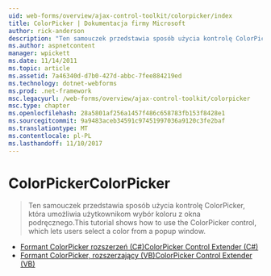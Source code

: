 ```yaml
---
uid: web-forms/overview/ajax-control-toolkit/colorpicker/index
title: ColorPicker | Dokumentacja firmy Microsoft
author: rick-anderson
description: "Ten samouczek przedstawia sposób użycia kontrolę ColorPicker, która umożliwia użytkownikom wybór koloru z okna podręcznego."
ms.author: aspnetcontent
manager: wpickett
ms.date: 11/14/2011
ms.topic: article
ms.assetid: 7a46340d-d7b0-427d-abbc-7fee884219ed
ms.technology: dotnet-webforms
ms.prod: .net-framework
msc.legacyurl: /web-forms/overview/ajax-control-toolkit/colorpicker
msc.type: chapter
ms.openlocfilehash: 28a5801af256a1457f486c658783fb153f8428e1
ms.sourcegitcommit: 9a9483aceb34591c97451997036a9120c3fe2baf
ms.translationtype: MT
ms.contentlocale: pl-PL
ms.lasthandoff: 11/10/2017
---
```

<a name="colorpicker"></a><span data-ttu-id="955b2-103">ColorPicker</span><span class="sxs-lookup"><span data-stu-id="955b2-103">ColorPicker</span></span>
====================
> <span data-ttu-id="955b2-104">Ten samouczek przedstawia sposób użycia kontrolę ColorPicker, która umożliwia użytkownikom wybór koloru z okna podręcznego.</span><span class="sxs-lookup"><span data-stu-id="955b2-104">This tutorial shows how to use the ColorPicker control, which lets users select a color from a popup window.</span></span>


- [<span data-ttu-id="955b2-105">Formant ColorPicker rozszerzeń (C#)</span><span class="sxs-lookup"><span data-stu-id="955b2-105">ColorPicker Control Extender (C#)</span></span>](using-the-colorpicker-control-extender-cs.md)
- [<span data-ttu-id="955b2-106">Formant ColorPicker, rozszerzający (VB)</span><span class="sxs-lookup"><span data-stu-id="955b2-106">ColorPicker Control Extender (VB)</span></span>](using-the-colorpicker-control-extender-vb.md)

